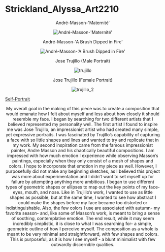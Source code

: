 # Strickland_Alyssa_Art2210

<div align=center>

André-Masson-'Maternité'

![André-Masson-'Maternité'](https://github.com/AlyssaStrickland/Strickland_Alyssa_Art2210/raw/master/Strickland_Alyssa_ART2210_Self-portrait_Fall2019/Image/André-Masson-'Maternité'.jpg)

<div align=left>

<div align=center>

André-Masson-'A Brush Dipped in Fire'

![André-Masson-'A Brush Dipped in Fire'](https://github.com/AlyssaStrickland/Strickland_Alyssa_Art2210/raw/master/Strickland_Alyssa_ART2210_Self-portrait_Fall2019/Image/brush.jpg)

<div align=left>

<div align=center>

Jose Trujillo (Male Portrait)

![trujillo](https://github.com/AlyssaStrickland/Strickland_Alyssa_Art2210/raw/master/Strickland_Alyssa_ART2210_Self-portrait_Fall2019/Image/trujillo.jpg)

<div align=left>

<div align=center>

Jose Trujillo (Female Portrait)

![trujillo_2](https://github.com/AlyssaStrickland/Strickland_Alyssa_Art2210/raw/master/Strickland_Alyssa_ART2210_Self-portrait_Fall2019/Image/trujillo_2.jpg)

<div align=left>

[Self-Portrait](https://alyssastrickland.github.io/Strickland_Alyssa_Art2210/Strickland_Alyssa_ART2210_Self-portrait_Fall2019/Strickland_Alyssa_ART2210_Self-portrait_Fall2019.html)

<div align=center>

My overall goal in the making of this piece was to create a composition that would emanate how I felt about myself and less about how closely it should resemble my face. I began by searching for two different artists that I believed represented my personality well. The first artist I found to inspire me was Jose Trujillo, an impressionist artist who had created many simple, yet expressive portraits. I was fascinated by Trujillo’s capability of capturing a face with so little shapes and lines and wanted to try and replicate that in my work. My second inspiration came from the famous impressionist painter, Andre Masson and his chaotically beautiful compositions. I am impressed with how much emotion I experience while observing Masson’s paintings, especially when they only consist of a mesh of shapes and colors. I hope to incorporate that emotion in my piece as well. However, I purposefully did not make any beginning sketches, as I believed this project was more about experimentation and I didn’t want to set myself up for failure by attempting anything more ambitious.
I began to use different types of geometric shapes or ellipses to map out the key points of my face- eyes, mouth, and nose. Like in Trujillo’s work, I wanted to use as little shapes as possible, but at the same time, I wanted to see how abstract I could make the shapes before my face became too distorted or indistinguishable. Also, the few colors I use are associated with autumn- my favorite season- and, like some of Masson’s work, is meant to bring a sense of soothing, contemplative emotion.
The end result, while it may seem incredibly simplistic, it is close to what I was searching for- a simple, geometric outline of how I perceive myself. The composition as a whole is meant to be very minimal and straightforward, with few shapes and colors. This is purposeful, as it is how I see myself - a blunt minimalist with few outwardly discernible qualities.
<div align=left>
